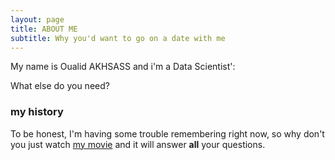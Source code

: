```yaml
---
layout: page
title: ABOUT ME
subtitle: Why you'd want to go on a date with me
---
```


My name is Oualid AKHSASS and i'm a Data Scientist':

What else do you need?

### my history

To be honest, I'm having some trouble remembering right now, so why don't you just watch [my movie](http://en.wikipedia.org/wiki/The_Princess_Bride_%28film%29) and it will answer **all** your questions.
